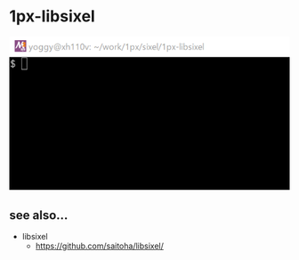 # 1px-libsixel
![img01.gif](img01.gif)

## see also...
- libsixel
    - https://github.com/saitoha/libsixel/


